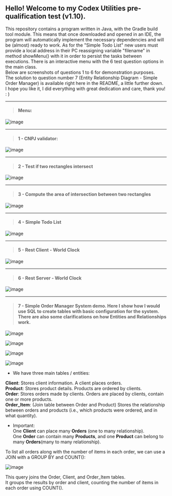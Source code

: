<h2>Hello! Welcome to my Codex Utilities pre-qualification test (v1.10).</h2>
<p>This repository contains a program written in Java, with the Gradle build tool module. This means that once downloaded and opened in an IDE, the program will automatically implement the necessary dependencies and will be (almost) ready to work. As for the "Simple Todo List" new users must provide a local address in their PC reassigning variable "filename" in method showMenu() with it in order to persist the tasks between executions. There is an interactive menu with the 6 test question options in the main class. 
<br>Below are screenshots of questions 1 to 6 for demonstration purposes.  
<br>The solution to question number 7 (Entity Relationship Diagram - Simple Order Manager) is available right here in the README, a little further down.  
<br>I hope you like it, I did everything with great dedication and care, thank you! : )</p>

---
><h4>Menu:</h4>

![image](https://github.com/user-attachments/assets/02f7adf5-70c7-4398-a53b-59bf30c4ea60)

---
><h4>1 - CNPJ validator:</h4>

![image](https://github.com/user-attachments/assets/909fd5f1-3b87-42b5-a4ba-46d889d25643)

---
><h4>2 - Test if two rectangles intersect</h4>

![image](https://github.com/user-attachments/assets/429935bf-bcb1-4a85-bd7d-8c20219f2808)

---

><h4>3 - Compute the area of intersection between two rectangles</h4>

![image](https://github.com/user-attachments/assets/b3f519c3-dca2-4914-855f-927e6e32b69d)

---

><h4>4 - Simple Todo List</h4>

![image](https://github.com/user-attachments/assets/ef8bc214-cca5-4d15-bd9f-eb4961d3f85f)

---

><h4>5 - Rest Client - World Clock</h4>

![image](https://github.com/user-attachments/assets/695473c3-00da-48be-80e3-17d3c0aa364b)

---

><h4>6 - Rest Server - World Clock</h4>

![image](https://github.com/user-attachments/assets/9a7b4e4f-70ec-4c51-9bac-a9bcd6e9b1a8)

---

><h4>7 - Simple Order Manager System demo. Here I show how I would use SQL to create tables with basic configuration for the system. There are also some clarifications on how Entities and Relationships work.</h4>

![image](https://github.com/user-attachments/assets/14597d32-521e-4492-9fda-1deec8c536cc)

![image](https://github.com/user-attachments/assets/a0cf3f0f-15a5-450b-8fd1-efce6835fe2d)

![image](https://github.com/user-attachments/assets/0e1091a4-478d-4fe1-9994-ae4f7256bf78)

![image](https://github.com/user-attachments/assets/8a5ab84b-a415-4537-8cec-b9f430822f63)

- We have three main tables / entities:<br>

**Client**: Stores client information. A client places orders.<br>
**Product**: Stores product details. Products are ordered by clients.<br>
**Order**: Stores orders made by clients. Orders are placed by clients, contain one or more products.<br>
**Order_Item**: (Join table between Order and Product) Stores the relationship between orders and products (i.e., which products were ordered, and in what quantity).<br>

- Important:<br>
One **Client** can place many **Orders** (one to many relationship).<br>
One **Order** can contain many **Products**, and one **Product** can belong to many **Orders**(many to many relationship).<br>

To list all orders along with the number of items in each order, we can use a JOIN with a GROUP BY and COUNT():

![image](https://github.com/user-attachments/assets/5e84417d-97bb-4806-b607-cb0398f4a4de)

This query joins the Order, Client, and Order_Item tables.<br>
It groups the results by order and client, counting the number of items in each order using COUNT().<br>


